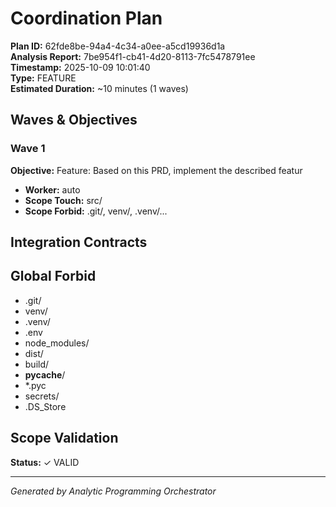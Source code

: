 # Coordination Plan
**Plan ID:** 62fde8be-94a4-4c34-a0ee-a5cd19936d1a  
**Analysis Report:** 7be954f1-cb41-4d20-8113-7fc5478791ee  
**Timestamp:** 2025-10-09 10:01:40  
**Type:** FEATURE  
**Estimated Duration:** ~10 minutes (1 waves)

## Waves & Objectives

### Wave 1

**Objective:** Feature: 
Based on this PRD, implement the described featur
- **Worker:** auto
- **Scope Touch:** src/
- **Scope Forbid:** .git/, venv/, .venv/...

## Integration Contracts


## Global Forbid
- .git/
- venv/
- .venv/
- .env
- node_modules/
- dist/
- build/
- __pycache__/
- *.pyc
- secrets/
- .DS_Store

## Scope Validation
**Status:** ✓ VALID



---
*Generated by Analytic Programming Orchestrator*
